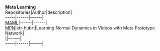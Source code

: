**Meta Learning**  
Repositories|Author|description|  
-----|------|------|  
[MAML](https://github.com/dragen1860/MAML-TensorFlow)|------|------|   
[MPN](https://github.com/ktr-hubrt/MPN)|ktr-hubrt|Learning Normal Dynamics in Videos with Meta Prototype Network|  
[]()||------|  
-----|------|------| 
